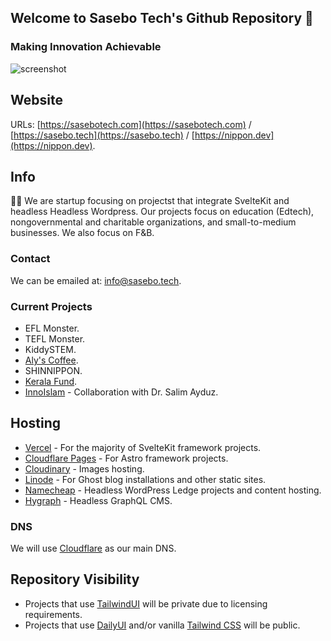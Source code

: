 ## Welcome to Sasebo Tech's Github Repository 👋
### Making Innovation Achievable

![screenshot](https://res.cloudinary.com/shinkirin/image/upload/v1668185744/sasebo-tech/og-3.webp)

## Website
URLs: [https://sasebotech.com](https://sasebotech.com) / [https://sasebo.tech](https://sasebo.tech) / [https://nippon.dev](https://nippon.dev).

## Info
🙋‍♀️ We are startup focusing on projectst that integrate SvelteKit and headless Headless Wordpress. Our projects focus on education (Edtech), nongovernmental and charitable organizations, and small-to-medium businesses. We also focus on F&B.

### Contact
We can be emailed at: <info@sasebo.tech>.

### Current Projects
- EFL Monster.
- TEFL Monster.
- KiddySTEM.
- [Aly's Coffee](https://alys.coffee).
- SHINNIPPON.
- [Kerala Fund](https://keralafund.org).
- [InnoIslam](https://innoislam.com) - Collaboration with Dr. Salim Ayduz.

## Hosting
- [Vercel](https://vercel.com/sasebo) - For the majority of SvelteKit framework projects.
- [Cloudflare Pages](https://pages.cloudflare.com/) - For Astro framework projects.
- [Cloudinary](https://cloudinary.com) - Images hosting.
- [Linode](https://linode.com) - For Ghost blog installations and other static sites.
- [Namecheap](https://namecheap.com) - Headless WordPress Ledge projects and content hosting. 
- [Hygraph](https://hygraph.com) - Headless GraphQL CMS.

### DNS
We will use [Cloudflare](https://cloudflare.com/) as our main DNS.

## Repository Visibility
- Projects that use [TailwindUI](https://tailwindui.com) will be private due to licensing requirements.
- Projects that use [DailyUI](daisyui.com) and/or vanilla [Tailwind CSS](https://tailwindcss.com) will be public.
